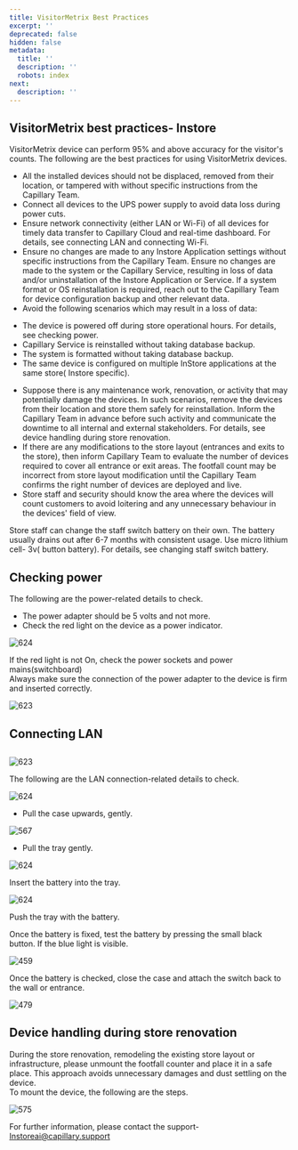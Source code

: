 ```yaml
---
title: VisitorMetrix Best Practices
excerpt: ''
deprecated: false
hidden: false
metadata:
  title: ''
  description: ''
  robots: index
next:
  description: ''
---
```

## VisitorMetrix best practices- Instore

VisitorMetrix device can perform 95% and above accuracy for the visitor's counts. The following are the best practices for using VisitorMetrix devices. 

* All the installed devices should not be displaced, removed from their location, or tampered with without specific instructions from the Capillary Team.
* Connect all devices to the UPS power supply to avoid data loss during power cuts.
* Ensure network connectivity (either LAN or Wi-Fi) of all devices for timely data transfer to Capillary Cloud and real-time dashboard. For details, see connecting LAN and connecting Wi-Fi.
* Ensure no changes are made to any Instore Application settings without specific instructions from the Capillary Team. Ensure no changes are made to the system or the Capillary Service, resulting in loss of data and/or uninstallation of the Instore Application or Service. If a system format or OS reinstallation is required, reach out to the Capillary Team for device configuration backup and other relevant data.
* Avoid the following scenarios which may result in a loss of data:

- The device is powered off during store operational hours. For details, see checking power.
- Capillary Service is reinstalled without taking database backup.
- The system is formatted without taking database backup.
- The same device is configured on multiple InStore applications at the same store( Instore specific).

* Suppose there is any maintenance work, renovation, or activity that may potentially damage the devices. In such scenarios, remove the devices from their location and store them safely for reinstallation. Inform the Capillary Team in advance before such activity and communicate the downtime to all internal and external stakeholders. For details, see device handling during store renovation.
* If there are any modifications to the store layout (entrances and exits to the store), then inform Capillary Team to evaluate the number of devices required to cover all entrance or exit areas. The footfall count may be incorrect from store layout modification until the Capillary Team confirms the right number of devices are deployed and live.
* Store staff and security should know the area where the devices will count customers to avoid loitering and any unnecessary behaviour in the devices' field of view.

Store staff can change the staff switch battery on their own. The battery usually drains out after 6-7 months with consistent usage. Use micro lithium cell- 3v( button battery). For details, see changing staff switch battery.

## Checking power

The following are the power-related details to check.

* The power adapter should be 5 volts and not more. 
* Check the red light on the device as a power indicator.

![624](https://files.readme.io/b5d98bc-indicator.png "indicator.png")

If the red light is not On, check the power sockets and power mains(switchboard)\
Always make sure the connection of the power adapter to the device is firm and inserted correctly.

![623](https://files.readme.io/1718759-correctly.png "correctly.png")

## Connecting LAN

##

![623](https://files.readme.io/f8a0506-LAN.png "LAN.png")

The following are the LAN connection-related details to check.

![624](https://files.readme.io/d908ac9-check.png "check.png")

* Pull the case upwards, gently.

![567](https://files.readme.io/9bda1ab-gently.png "gently.png")

* Pull the tray gently.

![624](https://files.readme.io/d605995-gently2.png "gently2.png")

Insert the battery into the tray.

![624](https://files.readme.io/15235ec-tray.png "tray.png")

Push the tray with the battery.

Once the battery is fixed, test the battery by pressing the small black button. If the blue light is visible.

![459](https://files.readme.io/9c56fb7-visible.png "visible.png")

Once the battery is checked, close the case and attach the switch back to the wall or entrance.

![479](https://files.readme.io/bc096be-entrancee.png "entrancee.png")

## Device handling during store renovation

During the store renovation, remodeling the existing store layout or infrastructure, please unmount the footfall counter and place it in a safe place. This approach avoids unnecessary damages and dust settling on the device.\
To mount the device, the following are the steps.

![575](https://files.readme.io/b662ea6-steps.png "steps.png")

For further information, please contact the support- [Instoreai@capillary.support](mailto:Instoreai@capillary.support)
